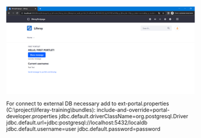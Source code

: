 ![alt text](https://github.com/usovaleksei/liferay-training/blob/master/images/taskOneScreen.PNG)

For connect to external DB necessary add to ext-portal.properties (C:\project\liferay-training\bundles):
include-and-override=portal-developer.properties
jdbc.default.driverClassName=org.postgresql.Driver
jdbc.default.url=jdbc:postgresql://localhost:5432/localdb
jdbc.default.username=user
jdbc.default.password=password